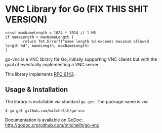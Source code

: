 # VNC Library for Go (FIX THIS SHIT VERSION)
```
const maxNameLength = 1024 * 1024 // 1 MB
if nameLength > maxNameLength {
		return fmt.Errorf("name length %d exceeds maximum allowed length %d", nameLength, maxNameLength)
}
```
go-vnc is a VNC library for Go, initially supporting VNC clients but
with the goal of eventually implementing a VNC server.

This library implements [RFC 6143](http://tools.ietf.org/html/rfc6143).

## Usage & Installation

The library is installable via standard `go get`. The package name is `vnc`.

```
$ go get github.com/mitchellh/go-vnc
```

Documentation is available on GoDoc: http://godoc.org/github.com/mitchellh/go-vnc
